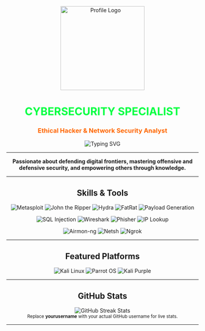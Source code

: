 <!--
  Cybersecurity Specialist | Ethical Hacker | Network Security Analyst
  Polished and Enhanced Profile
-->

<p align="center">
  <img src="https://i.pinimg.com/1200x/84/07/6e/84076ec56a928e569f211d5dd96f4580.jpg" width="220" alt="Profile Logo"/>
</p>

<h1 align="center" style="font-weight:bold; color:#00FF41;">CYBERSECURITY SPECIALIST</h1>
<h3 align="center" style="color:#FF6600;">Ethical Hacker & Network Security Analyst</h3>

<p align="center">
  <img src="https://readme-typing-svg.herokuapp.com?font=Fira+Code&weight=600&size=28&pause=1000&color=00FF41&center=true&vCenter=true&width=600&height=60&lines=+CYBERSECURITY+SPECIALIST+;+ETHICAL+HACKER+;🛡+NETWORK+SECURITY+ANALYST+" alt="Typing SVG" />
</p>

---

<p align="center"><b>Passionate about defending digital frontiers, mastering offensive and defensive security, and empowering others through knowledge.</b></p>

---

<h2 align="center">Skills & Tools</h2>

<p align="center">
  <img src="https://img.shields.io/badge/💀%20Metasploit-FF0000?style=for-the-badge&logoColor=white" alt="Metasploit">
  <img src="https://img.shields.io/badge/🔓%20John%20the%20Ripper-8B0000?style=for-the-badge&logoColor=white" alt="John the Ripper">
  <img src="https://img.shields.io/badge/💥%20Hydra-DC143C?style=for-the-badge&logoColor=white" alt="Hydra">
  <img src="https://img.shields.io/badge/🐀%20FatRat-800000?style=for-the-badge&logoColor=white" alt="FatRat">
  <img src="https://img.shields.io/badge/💣%20Payload%20Gen-FF4500?style=for-the-badge&logoColor=white" alt="Payload Generation">
</p>
<p align="center">
  <img src="https://img.shields.io/badge/💉%20SQL%20Injection-FF0000?style=for-the-badge&logoColor=white" alt="SQL Injection">
  <img src="https://img.shields.io/badge/🦈%20Wireshark-0066CC?style=for-the-badge&logoColor=white" alt="Wireshark">
  <img src="https://img.shields.io/badge/🎣%20Phisher-FF6600?style=for-the-badge&logoColor=white" alt="Phisher">
  <img src="https://img.shields.io/badge/🔍%20IP%20Lookup-4169E1?style=for-the-badge&logoColor=white" alt="IP Lookup">
</p>
<p align="center">
  <img src="https://img.shields.io/badge/📶%20Airmon--ng-00FF00?style=for-the-badge&logoColor=black" alt="Airmon-ng">
  <img src="https://img.shields.io/badge/🖥️%20Netsh-0078D4?style=for-the-badge&logoColor=white" alt="Netsh">
  <img src="https://img.shields.io/badge/🌐%20Ngrok-1F1E37?style=for-the-badge&logoColor=white" alt="Ngrok">
</p>

---

<h2 align="center">Featured Platforms</h2>
<p align="center">
  <img src="https://img.shields.io/badge/🔥%20Kali%20Linux-000000?style=for-the-badge&logoColor=white" alt="Kali Linux">
  <img src="https://img.shields.io/badge/🦜%20Parrot%20OS-00CED1?style=for-the-badge&logoColor=black" alt="Parrot OS">
  <img src="https://img.shields.io/badge/💜%20Kali%20Purple-800080?style=for-the-badge&logoColor=white" alt="Kali Purple">
</p>

---

<h2 align="center">GitHub Stats</h2>
<div align="center">
  <img src="https://github-readme-streak-stats.herokuapp.com/?user=yourusername&theme=radical&hide_border=true&background=000000&stroke=00FF41&ring=FF0000&fire=FF6600&currStreakNum=00FF41&sideNums=00FF41&currStreakLabel=FF0000&sideLabels=FF0000&dates=FFFFFF" alt="GitHub Streak Stats"/>
  <br>
  <sub>Replace <b>yourusername</b> with your actual GitHub username for live stats.</sub>
</div>

---

<!--
  Polished by GitHub Copilot
  For best results, update badge links and username as needed.
-->
